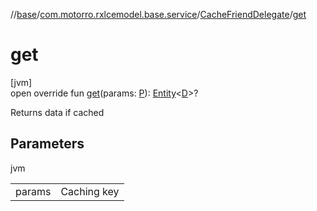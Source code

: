 //[base](../../../index.md)/[com.motorro.rxlcemodel.base.service](../index.md)/[CacheFriendDelegate](index.md)/[get](get.md)

# get

[jvm]\
open override fun [get](get.md)(params: [P](index.md)): [Entity](../../com.motorro.rxlcemodel.base.entity/-entity/index.md)&lt;[D](index.md)&gt;?

Returns data if cached

## Parameters

jvm

| | |
|---|---|
| params | Caching key |
